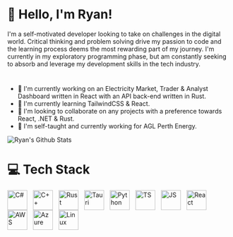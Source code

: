 # 👋 Hello, I'm Ryan!

I'm a self-motivated developer looking to take on challenges in the digital world. Critical thinking and problem solving drive my passion to code and the learning process deems the most rewarding part of my journey. I'm currently in my exploratory programming phase, but am constantly seeking to absorb and leverage my development skills in the tech industry.
#
* 🚀 I'm currently working on an Electricity Market, Trader & Analyst Dashboard written in React with an API back-end written in Rust.  
* 🌱 I'm currently learning TailwindCSS & React.    
* 👬 I'm looking to collaborate on any projects with a preference towards React, .NET & Rust.  
* 📘 I'm self-taught and currently working for AGL Perth Energy.
  
![Ryan's Github Stats](https://github-readme-stats.vercel.app/api?username=ryandotnet&show_icons=true&theme=dracula)
# 💻 Tech Stack
<img align="left" alt="C#" width="45px" style="padding-right:10px;" src="https://cdn.jsdelivr.net/gh/devicons/devicon@latest/icons/csharp/csharp-plain.svg"/>
<img align="left" alt="C++" width="45px" style="padding-right:10px;" src="https://cdn.jsdelivr.net/gh/devicons/devicon@latest/icons/cplusplus/cplusplus-plain.svg"/>
<img align="left" alt="Rust" width="45px" style="padding-right:10px;" src="https://cdn.jsdelivr.net/gh/devicons/devicon@latest/icons/rust/rust-original.svg"/>
<img align="left" alt="Tauri" width="45px" style="padding-right:10px;" src="https://cdn.jsdelivr.net/gh/devicons/devicon@latest/icons/tauri/tauri-original.svg"/>
<img align="left" alt="Python" width="45px" style="padding-right:10px;" src="https://cdn.jsdelivr.net/gh/devicons/devicon@latest/icons/python/python-plain.svg"/>
<img align="left" alt="TS" width="45px" style="padding-right:10px;" src="https://cdn.jsdelivr.net/gh/devicons/devicon@latest/icons/typescript/typescript-original.svg"/>
<img align="left" alt="JS" width="45px" style="padding-right:10px;" src="https://cdn.jsdelivr.net/gh/devicons/devicon@latest/icons/javascript/javascript-original.svg"/>
<img align="left" alt="React" width="45px" style="padding-right:10px;" src="https://cdn.jsdelivr.net/gh/devicons/devicon@latest/icons/react/react-original.svg"/>
<img align="left" alt="AWS" width="45px" style="padding-right:10px;" src="https://cdn.jsdelivr.net/gh/devicons/devicon@latest/icons/amazonwebservices/amazonwebservices-plain-wordmark.svg"/>
<img align="left" alt="Azure" width="45px" style="padding-right:10px;" src="https://cdn.jsdelivr.net/gh/devicons/devicon@latest/icons/azure/azure-original-wordmark.svg"/>
<img align="left" alt="Linux" width="45px" style="padding-right:10px;" src="https://cdn.jsdelivr.net/gh/devicons/devicon@latest/icons/linux/linux-original.svg"/>



